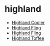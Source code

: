 # highland

 * [Highland Cooler](../../index/h/highland-cooler-200177.json)
 * [Highland Fling](../../index/h/highland-fling-102765.json)
 * [Highland Fling](../../index/h/highland-fling-200080.json)
 * [Highland Toffee](../../index/h/highland-toffee.json)
